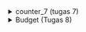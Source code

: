 <details>
<summary> counter_7 (tugas 7) </summary>
<pre>

# counter_7

##  **Jelaskan apa yang dimaksud dengan stateless widget dan stateful widget dan jelaskan perbedaan dari keduanya.** 

Stateless widget adalah widget yang tidak dapat berubah contohnya Icon, IconButton, dan text. Sedangkan stateful widget adalah  widget yang sifatnya dinamis atau dapat berubah-ubah, contohnya mengubah nilai variable, warna, dll.

##  **Sebutkan widget apa saja yang kamu pakai di proyek kali ini dan jelaskan fungsinya**

- Material App : sebagai root dari aplikasi
- Scaffold : menyediakan struktur dasar dan styling dalam aplikasi
- Column : Display children dalam format vertikal
- Row : Display children dalam format horizontal
- Text : Display string dalam satu baris
- AppBar : display toolbar widgets, seperti title dan actions

##  **Apa fungsi dari setState()? Jelaskan variabel apa saja yang dapat terdampak dengan fungsi tersebut.**

berfungsi untuk memberitahu framework bahwa ada object yang berubah pada State, kemudian akan melakukan build ulang pada Widget tersebut. Variabel yang akan terdampak adalah variable yang diganti pada fungsi tersebut (tergantung fungsi tersebut ingin mengubah apa)

##  **Jelaskan perbedaan antara const dengan final.**

final dapat digunakan untuk deklarasi variabel immutable yang nilainya sudah ataupun belum diketahui pada saat waktu kompilasi berjalan. Sedangkan Const dapat digunakan untuk deklarasi variabel immutable yang nilainya bersifat konstan dan harus sudah diketahui pada saat waktu kompilasi (Compile time) berjalan, artinya adalah nilai dari variabel tersebut harus sudah di berikan value secara langsung.

## **Jelaskan bagaimana cara kamu mengimplementasikan checklist di atas.**

1. Melakukan perintah ```flutter create counter_7```

2. Mengimplementasikan widget - widget yang diperlukan pada program dan melakukan styling 

3. Membuat fungsi untuk logika penambahan dan pengurangan angka.
    ``` 
    void _incrementCounter() {
    setState(() {
      // This call to setState tells the Flutter framework that something has
      // changed in this State, which causes it to rerun the build method below
      // so that the display can reflect the updated values. If we changed
      // _counter without calling setState(), then the build method would not be
      // called again, and so nothing would appear to happen.
      _counter++;
    });
    }
    void _decrementCounter() {
        setState(() {
        _counter--;
        });
    }

4. Menambahkan variabel dan fungsi berikut untuk mengubah text dan warna text ketika angka berubah
```
  String kondisi = 'GENAP';
  Color textcolor = Colors.black;

  void setOddEven(){
    setState(() {
      if(_counter % 2 == 0){
        kondisi = 'GENAP';
        textcolor = Colors.blue;
      }else{
        kondisi = 'GANJIL';
        textcolor = Colors.red;
      }
    });
  }
```

5. Bonus:
    ```
     if(_counter != 0)FloatingActionButton(
               onPressed: (){
                 _decrementCounter();
                 setOddEven();
               },
               backgroundColor: Color(0xffb2d2a4),
               tooltip: 'Increment',
               child: Icon(Icons.remove),
             ),
    ```
    Menambahkan kondisi tersebut sebelum button - agar button - hilang ketika angka 0.

</pre>
</details>

<details> 
<summary> Budget (Tugas 8) </summary>
<pre>

1. Explain the difference between Navigator.push and Navigator.pushReplacement.

Navigator.push Menambahkan Rute ke tumpukan rute yang dikelola oleh Navigator sedangkan Navigator.pushReplacement Menambahkan Rute ke tumpukan rute yang dikelola oleh Navigator Ganti rute navigator saat ini dengan mendorong rute yang diberikan dan kemudian membuang rute sebelumnya setelah rute baru selesai dianimasikan.

2. List all the widgets you used in this project and explain their functions.

- Material App : sebagai root dari aplikasi
- Scaffold : menyediakan struktur dasar dan styling dalam aplikasi
- Text : Display string dalam satu baris
- AppBar : display toolbar widgets, seperti title dan actions
- Padding : widget yang insets child dengan memberikan padding
- Drawer : Panel Desain Material yang meluncur secara horizontal dari tepi Scaffold  untuk menampilkan tautan navigasi dalam aplikasi.
- SizedBox : Sebuah kotak dengan ukuran tertentu. Jika diberikan anak, widget ini memaksa anaknya untuk memiliki lebar dan/atau tinggi tertentu
- Form : Wadah opsional untuk mengelompokkan beberapa widget bidang formulir (mis. widget TextField).
- FormField: mempertahankan status bidang formulir saat ini, sehingga pembaruan dan kesalahan validasi tercermin secara visual di UI.
- Container : Widget kenyamanan yang menggabungkan lukisan umum, penentuan posisi, dan widget ukuran.
- Icon : Material Design Icon

3.  Explain how you implemented the checking list above.

- Add a drawer/hamburger menu to the previously created app and Add three navigation buttons on the drawer/hamburger.

  ```
  // Adding drawer menu
      drawer: Drawer(
        child: Column(
          children: [
            SizedBox(height: 30.0,),
            // Adding clickable menu
            ListTile(
              title: const Text('counter_7'),
              onTap: () {
                // Routing the menu to the main page
                Navigator.pushReplacement(
                  context,
                  MaterialPageRoute(builder: (context) => const MyHomePage()),
                );
              },
            ),
            ListTile(
              title: const Text('Add Budget Info'),
              onTap: () {
                // Routing the menu to the form page
                Navigator.pop(
                  context,
                  MaterialPageRoute(builder: (context) => const AddBudgetPage()),
                );
              },
            ),
            ListTile(
              title: const Text('Budget Data'),
              onTap: () {
                // Routing the menu to the form page
                Navigator.pushReplacement(
                  context,
                  MaterialPageRoute(builder: (context) =>  BudgetDataPage(list: list)),
                );
              },
            ),
          ],
        ),
      ),
  ```
  - Add an input element with String data type in the form of budget title.
    ```
    child: TextFormField(
                  decoration: InputDecoration(
                    focusedBorder: OutlineInputBorder(
                      borderSide: const BorderSide(color: Color.fromRGBO(128,212,196,1),),

                    ),
                    hintText: "Title",
                  ),
                  onChanged: (String? value) {
                    setState(() {
                      title = value!;
                    });
                  },

                  onSaved: (String? value) {
                    setState(() {
                      title = value!;
                    });
                  },

                  // Validator sebagai validasi form
                  validator: (String? value) {
                    if (value == null || value.isEmpty) {
                      return 'Title cannot be empty!';
                    }
                    return null;
                  },

                ),
    ```
  
  -  Add an input element with int data type in the form of budget amount.

    ```
    child: TextFormField(
                    decoration: InputDecoration(
                      focusedBorder: OutlineInputBorder(
                        borderSide: const BorderSide(color: Color.fromRGBO(128,212,196,1),),

                      ),
                      hintText: "Amount",
                    ),
                    onChanged: (String? value) {
                      setState(() {
                        amount = int.parse(value!);
                      });
                    },

                    // Menambahkan behavior saat data disimpan
                    onSaved: (String? value) {
                      setState(() {
                        amount = int.parse(value!);
                      });
                    },
                    // Validator sebagai validasi form
                    validator: (String? value) {
                      if (value == null || value.isEmpty) {
                        return 'Amount cannot be empty!';
                      }
                      return null;
                    },


                  ),
    ```
  -  Add a dropdown element containing the type budget with income and expense options.

  ```
  DropdownButton<String>(
                    value: jenis,
                    icon: const Icon(Icons.keyboard_arrow_down),
                    elevation: 16,
                    hint: Text(
                      "Choose Type",
                      style: TextStyle(
                      color: Colors.black,
                      fontSize: 14,
                      fontWeight: FontWeight.w500),
                    ),
                    underline: Container(
                      height: 2,
                      color: Colors.white,
                    ),
                    items: listJenis.map<DropdownMenuItem<String>>((String value) {
                      return DropdownMenuItem<String>(
                        value: value,
                        child: Text(value),
                      );
                    }).toList(), onChanged: (String? value) {
                  // This is called when the user selects an item.
                  setState(() {
                    jenis = value!;
                  });
                },
                ),

  ```

  -  Add a button to save the budget.

  ```
  TextButton(
                  child: const Text(
                    "Save",
                    style: TextStyle(color: Colors.white),
                  ),
                  style: ButtonStyle(
                    backgroundColor: MaterialStateProperty.all(Color.fromRGBO(128,212,196,1)),
                  ),
                  onPressed: () {
                    if (_formKey.currentState!.validate()) {
                      listForm.add(title);
                      listForm.add(amount);
                      listForm.add(jenis);
                      list.add(listForm);
                      listForm = [];
                      _sendDataToBudgetData(context);
                    }
                  },
                ),
  ```

  - Membuat function untuk mengirim data ke page Budget Data

  ```
  void _sendDataToBudgetData(BuildContext context){
    var dataToSend = list;
    Navigator.push(
      context,
      MaterialPageRoute(builder: (context) =>  BudgetDataPage(list: dataToSend,))
    );
    
  }
  ```
  
  -  Add a page of budget data

  ```
    class BudgetDataPage extends StatelessWidget {
    final list;
    BudgetDataPage({super.key, @required this.list});

    @override
    Widget build(BuildContext context){
      return Scaffold(
        appBar: AppBar(
          iconTheme: IconThemeData(color: Colors.black),
          backgroundColor: Colors.white,
          title: Text('Budget Data', style: TextStyle(
            fontWeight: FontWeight.w600,
            fontSize: 22, color: Colors.black54,
          ),),
        ),
        // Adding drawer menu
        drawer: Drawer(
          child: Column(
            children: [
              SizedBox(height: 30.0,),
              // Adding clickable menu
              ListTile(
                title: const Text('counter_7'),
                onTap: () {
                  // Routing the menu to the main page
                  Navigator.pushReplacement(
                    context,
                    MaterialPageRoute(builder: (context) => const MyHomePage()),
                  );
                },
              ),
              ListTile(
                title: const Text('Add Budget Info'),
                onTap: () {
                  // Routing the menu to the form page
                  Navigator.pushReplacement(
                    context,
                    MaterialPageRoute(builder: (context) => const AddBudgetPage()),
                  );
                },
              ),

            ],
          ),
        ),
        body: SafeArea(
          child: ListView.builder(
          itemCount: list.length,
          itemBuilder: (context, index) => Card(
            shape: RoundedRectangleBorder(
              side: BorderSide(
                color: Color.fromRGBO(128,212,196,1)
              )
            ),
            elevation: 6,
            margin: const EdgeInsets.all(10),
            child:  ListTile(
              title: Text(list[index][0]),
              subtitle: Text(list[index][1].toString() + "\$"),
              trailing: Text(list[index][2]),
            ),
          )
            
          
        ),
        )
      );
    }


  }
  ```



</pre>
</details>


   
